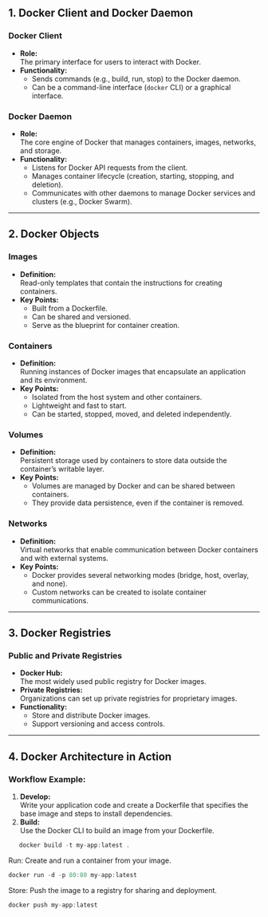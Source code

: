 ## 1. Docker Client and Docker Daemon

### Docker Client
- **Role:**  
  The primary interface for users to interact with Docker.
- **Functionality:**  
  - Sends commands (e.g., build, run, stop) to the Docker daemon.
  - Can be a command-line interface (`docker` CLI) or a graphical interface.

### Docker Daemon
- **Role:**  
  The core engine of Docker that manages containers, images, networks, and storage.
- **Functionality:**  
  - Listens for Docker API requests from the client.
  - Manages container lifecycle (creation, starting, stopping, and deletion).
  - Communicates with other daemons to manage Docker services and clusters (e.g., Docker Swarm).

---

## 2. Docker Objects

### Images
- **Definition:**  
  Read-only templates that contain the instructions for creating containers.
- **Key Points:**  
  - Built from a Dockerfile.
  - Can be shared and versioned.
  - Serve as the blueprint for container creation.

### Containers
- **Definition:**  
  Running instances of Docker images that encapsulate an application and its environment.
- **Key Points:**  
  - Isolated from the host system and other containers.
  - Lightweight and fast to start.
  - Can be started, stopped, moved, and deleted independently.

### Volumes
- **Definition:**  
  Persistent storage used by containers to store data outside the container’s writable layer.
- **Key Points:**  
  - Volumes are managed by Docker and can be shared between containers.
  - They provide data persistence, even if the container is removed.

### Networks
- **Definition:**  
  Virtual networks that enable communication between Docker containers and with external systems.
- **Key Points:**  
  - Docker provides several networking modes (bridge, host, overlay, and none).
  - Custom networks can be created to isolate container communications.

---

## 3. Docker Registries

### Public and Private Registries
- **Docker Hub:**  
  The most widely used public registry for Docker images.
- **Private Registries:**  
  Organizations can set up private registries for proprietary images.
- **Functionality:**  
  - Store and distribute Docker images.
  - Support versioning and access controls.

---

## 4. Docker Architecture in Action

### Workflow Example:
1. **Develop:**  
   Write your application code and create a Dockerfile that specifies the base image and steps to install dependencies.
2. **Build:**  
   Use the Docker CLI to build an image from your Dockerfile.
```typescript
   docker build -t my-app:latest .
```

Run:
Create and run a container from your image.

```typescript
docker run -d -p 80:80 my-app:latest 
```
Store:
Push the image to a registry for sharing and deployment.

```typescript
docker push my-app:latest 
```